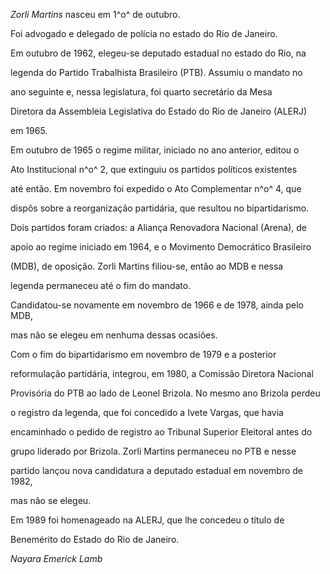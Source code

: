

*Zorli Martins* nasceu em 1^o^ de outubro.



Foi advogado e delegado de polícia no estado do Rio de Janeiro.



Em outubro de 1962, elegeu-se deputado estadual no estado do Rio, na

legenda do Partido Trabalhista Brasileiro (PTB). Assumiu o mandato no

ano seguinte e, nessa legislatura, foi quarto secretário da Mesa

Diretora da Assembleia Legislativa do Estado do Rio de Janeiro (ALERJ)

em 1965.



Em outubro de 1965 o regime militar, iniciado no ano anterior, editou o

Ato Institucional n^o^ 2, que extinguiu os partidos políticos existentes

até então. Em novembro foi expedido o Ato Complementar n^o^ 4, que

dispôs sobre a reorganização partidária, que resultou no bipartidarismo.

Dois partidos foram criados: a Aliança Renovadora Nacional (Arena), de

apoio ao regime iniciado em 1964, e o Movimento Democrático Brasileiro

(MDB), de oposição. Zorli Martins filiou-se, então ao MDB e nessa

legenda permaneceu até o fim do mandato.



Candidatou-se novamente em novembro de 1966 e de 1978, ainda pelo MDB,

mas não se elegeu em nenhuma dessas ocasiões.



Com o fim do bipartidarismo em novembro de 1979 e a posterior

reformulação partidária, integrou, em 1980, a Comissão Diretora Nacional

Provisória do PTB ao lado de Leonel Brizola. No mesmo ano Brizola perdeu

o registro da legenda, que foi concedido a Ivete Vargas, que havia

encaminhado o pedido de registro ao Tribunal Superior Eleitoral antes do

grupo liderado por Brizola. Zorli Martins permaneceu no PTB e nesse

partido lançou nova candidatura a deputado estadual em novembro de 1982,

mas não se elegeu.



Em 1989 foi homenageado na ALERJ, que lhe concedeu o título de

Benemérito do Estado do Rio de Janeiro.



*Nayara Emerick Lamb*



